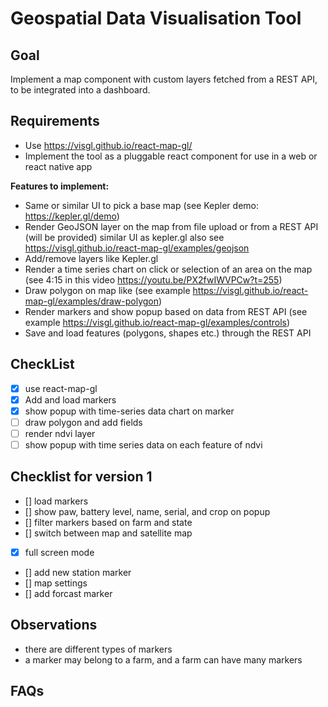 # Geospatial Data Visualisation Tool

## Goal

Implement a map component with custom layers fetched from a REST API, to be integrated into a dashboard.

## Requirements

- Use https://visgl.github.io/react-map-gl/
- Implement the tool as a pluggable react component for use in a web or react native app

**Features to implement:**

- Same or similar UI to pick a base map (see Kepler demo: https://kepler.gl/demo)
- Render GeoJSON layer on the map from file upload or from a REST API (will be provided) similar UI as kepler.gl also see https://visgl.github.io/react-map-gl/examples/geojson
- Add/remove layers like Kepler.gl
- Render a time series chart on click or selection of an area on the map (see 4:15 in this video https://youtu.be/PX2fwIWVPCw?t=255)
- Draw polygon on map like (see example https://visgl.github.io/react-map-gl/examples/draw-polygon)
- Render markers and show popup based on data from REST API (see example https://visgl.github.io/react-map-gl/examples/controls)
- Save and load features (polygons, shapes etc.) through the REST API

## CheckList

- [x] use react-map-gl
- [x] Add and load markers
- [x] show popup with time-series data chart on marker
- [ ] draw polygon and add fields
- [ ] render ndvi layer
- [ ] show popup with time series data on each feature of ndvi

## Checklist for version 1

- [] load markers
- [] show paw, battery level, name, serial, and crop on popup
- [] filter markers based on farm and state
- [] switch between map and satellite map
- [x] full screen mode
- [] add new station marker
- [] map settings
- [] add forcast marker

## Observations

- there are different types of markers
- a marker may belong to a farm, and a farm can have many markers

## FAQs

